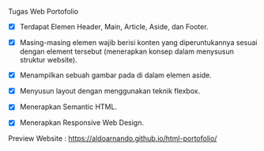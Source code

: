 Tugas Web Portofolio

- [x] Terdapat Elemen Header, Main, Article, Aside, dan Footer.

- [x]  Masing-masing elemen wajib berisi konten yang diperuntukannya sesuai dengan element tersebut (menerapkan konsep dalam menysusun struktur website).

- [x] Menampilkan sebuah gambar pada di dalam elemen aside.

- [x] Menyusun layout dengan menggunakan teknik flexbox.

- [x] Menerapkan Semantic HTML.

- [x] Menerapkan Responsive Web Design.

Preview Website : https://aldoarnando.github.io/html-portofolio/
